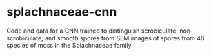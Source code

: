 # splachnaceae-cnn
Code and data for a CNN trained to distinguish scrobiculate, non-scrobiculate, and smooth spores from SEM images of spores from 48 species of moss in the Splachnaceae family.
